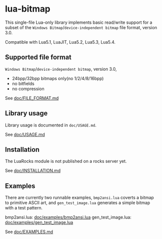 # lua-bitmap

This single-file Lua-only library implements basic read/write support
for a subset of the `Windows Bitmap`/`device-independent bitmap`
file format, version 3.0.

Compatible with Lua5.1, LuaJIT, Lua5.2, Lua5.3, Lua5.4.



## Supported file format

`Windows Bitmap`/`device-independent bitmap`, version 3.0,

 * 24bpp/32bpp bitmaps only(no 1/2/4/8/16bpp)
 * no bitfields
 * no compression

See [doc/FILE_FORMAT.md](doc/FILE_FORMAT.md)


## Library usage

Library usage is documented in `doc/USAGE.md`.

See [doc/USAGE.md](doc/USAGE.md)



## Installation

The LuaRocks module is not published on a rocks server yet.

See [doc/INSTALLATION.md](doc/INSTALLATION.md)



## Examples

There are currently two runnable examples, `bmp2ansi.lua` coverts a
bitmap to primitive ASCII art, and `gen_test_image.lua` generates a
simple bitmap with a test pattern.

bmp2ansi.lua: [doc/examples/bmp2ansi.lua](doc/examples/bmp2ansi.lua)
gen_test_image.lua: [doc/examples/gen_test_image.lua](doc/examples/gen_test_image.lua)

See [doc/EXAMPLES.md](doc/EXAMPLES.md)
